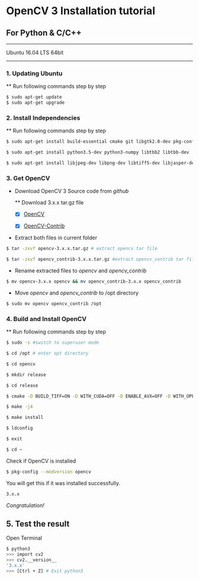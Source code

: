 # OpenCV 3 Installation tutorial
## For Python & C/C++

---

Ubuntu 16.04 LTS 64bit

---

### 1. Updating Ubuntu
** Run following commands step by step
``` bash
$ sudo apt-get update
$ sudo apt-get upgrade
```
### 2. Install Independencies
** Run following commands step by step
``` bash
$ sudo apt-get install build-essential cmake git libgtk2.0-dev pkg-config libavcodec-dev libavformat-dev libswscale-dev

$ sudo apt-get install python3.5-dev python3-numpy libtbb2 libtbb-dev

$ sudo apt-get install libjpeg-dev libpng-dev libtiff5-dev libjasper-dev libdc1394-22-dev libeigen3-dev libtheora-dev libvorbis-dev libxvidcore-dev libx264-dev sphinx-common libtbb-dev yasm libfaac-dev libopencore-amrnb-dev libopencore-amrwb-dev libopenexr-dev libgstreamer-plugins-base1.0-dev libavutil-dev libavfilter-dev libavresample-dev
```

### 3. Get OpenCV
- Download OpenCV 3 Source code from *github*

    ** Download 3.x.x tar.gz file

    - [x] [OpenCV](https://github.com/opencv/opencv/releases)

    - [x] [OpenCV-Contrib](https://github.com/opencv/opencv_contrib/releases)

- Extract both files in current folder
```bash
$ tar -zxvf opencv-3.x.x.tar.gz # extract opencv tar file

$ tar -zxvf opencv_contrib-3.x.x.tar.gz #extract opencv_contrib tar file
```
- Rename extracted files to *opencv* and *opencv_contrib*
```bash
$ mv opencv-3.x.x opencv && mv opencv_contrib-3.x.x opencv_contrib
```
- Move *opencv* and *opencv_contrib* to /opt directory
```bash
$ sudo mv opencv opencv_contrib /opt
```

### 4. Build and Install OpenCV
** Run following commands step by step
```bash
$ sudo -s #switch to superuser mode

$ cd /opt # enter opt directory

$ cd opencv

$ mkdir release

$ cd release

$ cmake -D BUILD_TIFF=ON -D WITH_CUDA=OFF -D ENABLE_AVX=OFF -D WITH_OPENGL=OFF -D WITH_OPENCL=OFF -D WITH_IPP=OFF -D WITH_TBB=ON -D BUILD_TBB=ON -D WITH_EIGEN=OFF -D WITH_V4L=OFF -D WITH_VTK=OFF -D BUILD_TESTS=OFF -D BUILD_PERF_TESTS=OFF -D CMAKE_BUILD_TYPE=RELEASE -D CMAKE_INSTALL_PREFIX=/usr/local -D OPENCV_EXTRA_MODULES_PATH=/opt/opencv_contrib/modules /opt/opencv/

$ make -j4

$ make install 

$ ldconfig

$ exit

$ cd ~
```

Check if OpenCV is installed 
```bash
$ pkg-config --modversion opencv
```
You will get this if it was installed successfully.
```bash
3.x.x
```
 *Congratulation!*
## 5. Test the result
Open Terminal
```bash
$ python3
>>> import cv2
>>> cv2.__version__
'3.x.x'
>>> [Ctrl + Z] # Exit python3
```